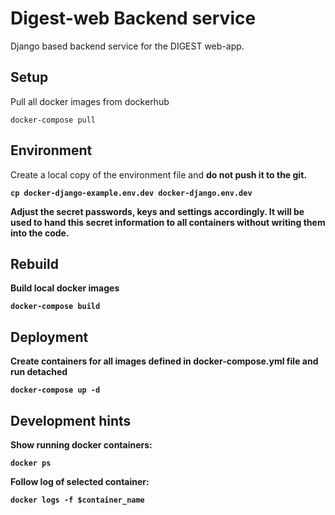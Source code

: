 # Digest-web Backend service

Django based backend service for the DIGEST web-app.

## Setup

Pull all docker images from dockerhub

`docker-compose pull`

## Environment

Create a local copy of the environment file and <b>do not<b> push it to the git.

`cp docker-django-example.env.dev docker-django.env.dev`

Adjust the secret passwords, keys and settings accordingly. It will be used to hand this secret information to all
containers without writing them into the code.

## Rebuild

Build local docker images

`docker-compose build`

## Deployment

Create containers for all images defined in docker-compose.yml file and run detached

`docker-compose up -d`

## Development hints

Show running docker containers:

`docker ps`

Follow log of selected container:

`docker logs -f $container_name`
